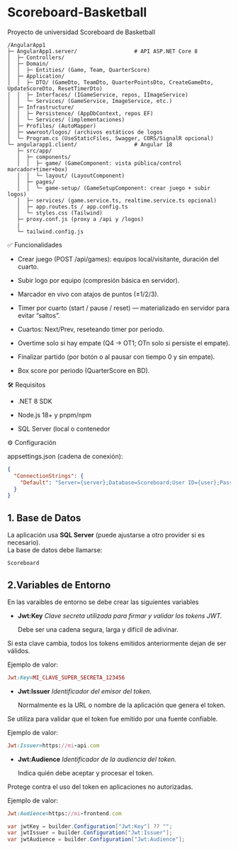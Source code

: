 # Scoreboard-Basketball
Proyecto de universidad Scoreboard de Basketball
```
/AngularApp1
├─ AngularApp1.server/                  # API ASP.NET Core 8
│  ├─ Controllers/
│  ├─ Domain/
│  │  ├─ Entities/ (Game, Team, QuarterScore)
│  ├─ Application/
│  │  ├─ DTO/ (GameDto, TeamDto, QuarterPointsDto, CreateGameDto, UpdateScoreDto, ResetTimerDto)
│  │  ├─ Interfaces/ (IGameService, repos, IImageService)
│  │  └─ Services/ (GameService, ImageService, etc.)
│  ├─ Infrastructure/
│  │  ├─ Persistence/ (AppDbContext, repos EF)
│  │  └─ Services/ (implementaciones)
│  ├─ Profiles/ (AutoMapper)
│  ├─ wwwroot/logos/ (archivos estáticos de logos
│  └─ Program.cs (UseStaticFiles, Swagger, CORS/SignalR opcional)
└─ angularapp1.client/                  # Angular 18
   ├─ src/app/
   │  ├─ components/
   │  │  ├─ game/ (GameComponent: vista pública/control marcador+timer+box)
   │  │  └─ layout/ (LayoutComponent)
   │  ├─ pages/
   │  │  └─ game-setup/ (GameSetupComponent: crear juego + subir logos)
   │  ├─ services/ (game.service.ts, realtime.service.ts opcional)
   │  ├─ app.routes.ts / app.config.ts
   │  └─ styles.css (Tailwind)
   ├─ proxy.conf.js (proxy a /api y /logos)
   |
   └─ tailwind.config.js
```


✅ Funcionalidades

-  Crear juego (POST /api/games): equipos local/visitante, duración del cuarto.

-  Subir logo por equipo (compresión básica en servidor).

-  Marcador en vivo con atajos de puntos (±1/2/3).

-  Timer por cuarto (start / pause / reset) — materializado en servidor para evitar “saltos”.

-  Cuartos: Next/Prev, reseteando timer por periodo.

-  Overtime solo si hay empate (Q4 → OT1; OTn solo si persiste el empate).

-  Finalizar partido (por botón o al pausar con tiempo 0 y sin empate).

-  Box score por periodo (QuarterScore en BD).

🛠️ Requisitos

-  .NET 8 SDK

-  Node.js 18+ y pnpm/npm

-  SQL Server (local o contenedor

⚙️ Configuración

  appsettings.json (cadena de conexión):

```json
{
  "ConnectionStrings": {
    "Default": "Server={server};Database=Scoreboard;User ID={user};Password={YourStrong!Passw0rd};TrustServerCertificate=True"
  }
}
```

## 1. Base de Datos

La aplicación usa **SQL Server** (puede ajustarse a otro provider si es necesario).  
La base de datos debe llamarse:

```text
Scoreboard
```
## 2.Variables de Entorno
En las varaibles de entorno  se debe crear las siguientes variables
- **Jwt:Key**
  *Clave secreta utilizada para firmar y validar los tokens JWT.*

  Debe ser una cadena segura, larga y difícil de adivinar.

Si esta clave cambia, todos los tokens emitidos anteriormente dejan de ser válidos.

Ejemplo de valor:

```ruby
Jwt:Key=MI_CLAVE_SUPER_SECRETA_123456
```
- **Jwt:Issuer**
   *Identificador del emisor del token.*
  
  Normalmente es la URL o nombre de la aplicación que genera el token.

Se utiliza para validar que el token fue emitido por una fuente confiable.

Ejemplo de valor:

```ruby
Jwt:Issuer=https://mi-api.com
```
- **Jwt:Audience**
  *Identificador de la audiencia del token.*

  Indica quién debe aceptar y procesar el token.

Protege contra el uso del token en aplicaciones no autorizadas.

Ejemplo de valor:

```ruby
Jwt:Audience=https://mi-frontend.com
```
``` csharp
var jwtKey = builder.Configuration["Jwt:Key"] ?? "";
var jwtIssuer = builder.Configuration["Jwt:Issuer"];
var jwtAudience = builder.Configuration["Jwt:Audience"];
```

